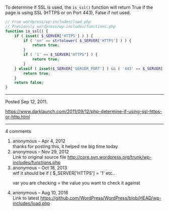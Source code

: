 To determine if SSL is used, the `is_ssl()` function will return True
if the page is using SSL (HTTPS or on Port 443), False if not
used.

```php
// From wordpress/wp-includes/load.php
// Previously wordpress/wp-includes/functions.php
function is_ssl() {
    if ( isset( $_SERVER['HTTPS'] ) ) {
        if ( 'on' == strtolower( $_SERVER['HTTPS'] ) ) {
            return true;
        }
        if ( '1' == $_SERVER['HTTPS'] ) {
            return true;
        }
    } elseif ( isset($_SERVER['SERVER_PORT'] ) && ( '443' == $_SERVER['SERVER_PORT'] ) ) {
        return true;
    }
    return false;
}
```

---

Posted Sep 12, 2011.

https://www.darklaunch.com/2011/09/12/php-determine-if-using-ssl-https-or-http.html

---

4 comments

<ol>
    <li>
        <div>
            anonymous &ndash; Apr 4, 2012
            <div>
thanks for posting this, it helped me big time today
            </div>
        </div>
    </li>
    <li>
        <div>
            anonymous &ndash; Nov 29, 2012
            <div>
Link to original source file
<a href="http://core.svn.wordpress.org/trunk/wp-includes/functions.php">http://core.svn.wordpress.org/trunk/wp-includes/functions.php</a>
            </div>
        </div>
    </li>
    <li>
        <div>
            anonymous &ndash; Oct 18, 2013
            <div>
wtf it should be if (  $_SERVER['HTTPS'] = '1' etc..

var you are checking = the value you want to check it against
            </div>
        </div>
    </li>
    <li>
        <div>
            anonymous &ndash; Aug 10, 2016
            <div>
Link to latest <a href="https://github.com/WordPress/WordPress/blob/HEAD/wp-includes/load.php">https://github.com/WordPress/WordPress/blob/HEAD/wp-includes/load.php</a>
            </div>
        </div>
    </li>
</ol>

